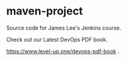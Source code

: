 # maven-project
Source code for James Lee's Jenkins course.

Check out our Latest DevOps PDF book.

https://www.level-up.one/devops-pdf-book
.
